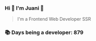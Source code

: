 ### Hi 👋 I&#39;m Juani 🦁

> I&#39;m a Frontend Web Developer SSR

### 📚 Days being a developer: 879
